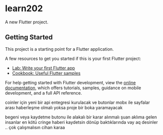 # learn202

A new Flutter project.

## Getting Started

This project is a starting point for a Flutter application.

A few resources to get you started if this is your first Flutter project:

- [Lab: Write your first Flutter app](https://docs.flutter.dev/get-started/codelab)
- [Cookbook: Useful Flutter samples](https://docs.flutter.dev/cookbook)

For help getting started with Flutter development, view the
[online documentation](https://docs.flutter.dev/), which offers tutorials,
samples, guidance on mobile development, and a full API reference.



coinler için yeni bir api entegresi kurulacak ve butonlar mobx ile sayfalar arası haberleşme olmalı yoksa proje bir boka yaramayacak 

begeni veya kaydetme butonu ile alakalı  bir karar alınmalı şuan aklıma gelen insanlar en kötü cringe haberi kaydetsin dönüp baktıklarında vay aq desinler .. çok çalışmalısın cihan karaa
